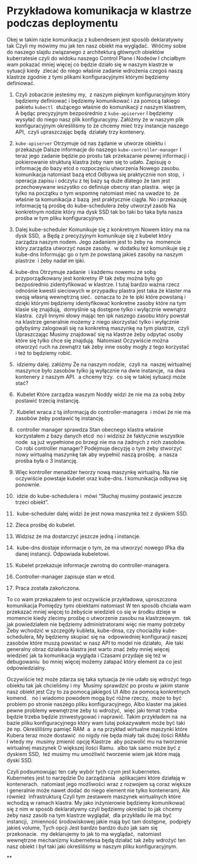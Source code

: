 # Przykładowa komunikacja w klastrze podczas deploymentu



Okej w takim razie komunikacja z kubendesem jest sposób deklaratywny tak Czyli my mówimy mu jak ten nasz obiekt ma wyglądać.  Wróćmy sobie do naszego slajdu związanego z architekturą głównych obiektów kuberratesie czyli do widoku naszego Control Plane i Nodeów I chciałbym wam pokazać mniej więcej co będzie działo się w naszym klastrze w sytuacji kiedy  zlecać do niego właśnie zadanie wdrożenia czegoś naszą klastrze zgodnie z tymi plikami konfiguracyjnymi którymi będziemy definiować.

  

1. Czyli zobaczcie jesteśmy my,  z naszym pięknym konfiguracyjnym który będziemy definiować i będziemy komunikować i za pomocą takiego pakietu `kubectl`  służącego właśnie do komunikacji z naszym klastrem,  A będąc precyzyjnym bezpośrednio z `kube-apiserver` I będziemy wysyłać do niego nasz plik konfiguracyjny. Załóżmy że w naszym plik konfiguracyjnym określiliśmy to że chcemy mieć trzy instancje naszego API,  czyli upraszczając będą  działały trzy kontenery. 
    
2. `kube-apiserver` Otrzymuje od nas żądanie w utworze obiektu i przekazuje Dalsze informacje do naszego `kube-controller-manager` I teraz jego zadanie będzie po prostu tak przekazanie pewnej informacji i pokierowanie strukturą klastra żeby nam się to udało. Zapisuję o informację do bazy etcd o rozpoczęciu utworzenia Nowego zasobu.  komunikacja natomiast bazą etcd Odbywa się praktycznie non stop,  i operacja zapisu i odczytu z tej bazy są duże dlatego że tam jest  przechowywane wszystko co definiuje obecny stan plastra.  więc ja tylko na początku o tym wspomnę natomiast mieć na uwadze to  że właśnie ta komunikacja z bazą  jest praktycznie ciągła. No i przekazuję informację tą prośbę do kube-schedulera żeby utworzył zasób Na konkretnym nodzie który ma dysk SSD tak bo taki bo taka była nasza prośba w tym pliku konfiguracyjnym. 
    
3. Dalej kube-scheduler Komunikuje się z konkretnym Nowem który ma na dysk SSD,  a Będą z precyzyjnym komunikuje się z kubelet który zarządza naszym nodem. Jego zadaniem jest to żeby na  momencie który zarządza utworzyć nasze zasoby.  w dodatku też komunikuje się z kube-dns Informując go o tym że powstaną jakieś zasoby na naszym plastrze  i żeby nadał im ipki. 
    
4. kube-dns Otrzymuje zadanie  i każdemu nowemu ze sobą przyporządkowany jest konkretny IP tak żeby można było go bezpośrednio zidentyfikować w klastrze. I tutaj bardzo ważna rzecz odnośnie kwestii sieciowych w przypadku plastra jest taka że klaster ma swoją własną wewnętrzną sieć.  oznacza to że te ipki które powstaną i dzięki którymi będziemy identyfikować konkretne zasoby które na tym klasie się znajdują,  domyślnie są dostępne tylko i wyłącznie wewnątrz klastra.  czyli Innymi słowy mając ten ipk naszego zasobu który powstał na klastrze generalnie możemy z niego skorzystać tylko i wyłącznie gdybyśmy zalogowali się na konkretną maszynkę na tym plastrze,  czyli Upraszczając Musimy znajdować się na klastrze żeby odpytać osoby które się tylko chce się znajdują.  Natomiast Oczywiście można otworzyć ruch na zewnątrz tak żeby inne osoby mogły z tego korzystać i też to będziemy robić. 
    
5.  idziemy dalej. załóżmy Że na naszym nodzie,  czyli na  naszej wirtualnej maszynce było zasobów tylko ją wyłącznie na dwie instancje,  na dwa  kontenery z naszym API.  a chcemy trzy.  co się w takiej sytuacji może stać?
    
6.  Kubelet Które zarządza waszym Noddy widzi że nie ma za sobą żeby postawić trzecią instancję. 
    
7.  Kubelet wraca z tą informacją do controller-managera  i mówi że nie ma zasobów żeby postawić tę instancję. 
    
8.  controller manager sprawdza Stan obecnego klastra właśnie korzystałem z bazy danych etcd  no i widzisz że faktycznie wszystkie node  są już wypełnione po brzegi nie ma na żadnych z nich zasobów.  Co robi controller manager? Podejmuje decyzję o tym żeby stworzyć nowy wirtualną maszynkę tak aby wypełnić naszą prośbę.  a nasza prośba była o 3 instancję. 
    
9. Więc kontroller menadżer tworzy nową maszynkę wirtualną. Na nie oczywiście powstaje kubelet oraz kube-dns. I komunikacja odbywa się ponownie.
    
10.  idzie do kube-schedulera i  mówi “Słuchaj musimy postawić jeszcze trzeci obiekt”.
    
11.  kube-scheduler dalej widzi że jest nowa maszynka też z dyskiem SSD. 
    
12. Zleca prośbę do kubelet.
    
13. Widzisz że ma dostarczyć jeszcze jedną i instancje.
    
14.  kube-dns dostaje informacje o tym, że ma utworzyć nowego IPka dla danej instancji. Odpowiada kubeletowi.
    
15. Kubelet przekazuje informacje zwrotną do controller-managera.
    
16. Controller-manager zapisuje stan w etcd. 
    
17. Praca została zakończona.
    

  

To co wam przekazałem to jest oczywiście przykładowa, uproszczona komunikacja Pomiędzy tymi obiektami natomiast W ten sposób chciała wam przekazać mniej więcej to żebyście wiedzieli co się w środku dzieje w momencie kiedy zlecimy prośbę o utworzenie zasobu na klastrzeowym.  tak jak powiedziałem nie będziemy administratorami więc nie mamy potrzeby Żeby wchodzić w szczegóły kubleta, kube-dnsa, czy chociażby kube-schedulera, My będziemy skupiać się na  odpowiedniej konfiguracji naszej zasobów które muszą powstać w nasz API to model nie działało,  Ale taki generalny obraz działania klastra jest warto znać żeby mniej więcej wiedzieć jak ta komunikacja wygląda i Czasami przydaje się też w debugowaniu  bo mniej więcej możemy załapać który element za co jest odpowiedzialny. 

  

Oczywiście też może zdarza się taka sytuacja że nie udało się wdrożyć tego obiektu tak jak chcieliśmy i my  Musimy sprawdzić po prostu w jakim stanie nasz obiekt jest Czy to za pomocą jakiegoś UI Albo za pomocą konkretnych komend.   no i wiadomo powodem mogą być różne rzeczy,  może to być problem po stronie naszego pliku konfiguracyjnego, Albo klaster ma jakieś pewne problemy wewnętrzne żeby to wdrożyć,  więc jaki temat trzeba będzie trzeba będzie zinwestygować i naprawić. Takim przykładem na  na bazie pliku konfiguracyjnego który wam tutaj pokazywałem może być taki że np. Określiliśmy pamięć RAM  a  a na przykład wirtualne maszynki które Kubera teraz może dostawić  no nigdy nie będa miały tak dużej ilości RAMu I wtedy my  musimy zmienić opcję Klastrze  aby pozwolić mu na tworzenie wirtualnej maszynek O większej ilości Ramu.  albo tak samo może być z dyskiem SSD,  też musimy mu umożliwić tworzenie wiem jak które mają dyski SSD. 

  

Czyli podsumowując ten cały wybór tych czym jest kubernetes.  Kubernetes jest to narzędzie Do zarządzania   aplikacjami które działają w kontenerach.  natomiast jego możliwości wraz z rozwojem są coraz większe i generalnie może nawet dodać do niego element nie tylko kontenerami, Ale również  infrastrukturą Czyli tym zestawem maszynek wirtualnych które wchodzą w ramach klastra. My jako inżynierowie będziemy komunikować się z nim w sposób deklaratywny czyli będziemy określać to jak chcemy żeby nasz zasób na tym klastrze wyglądał,  dla przykładu ile ma być instancji,  zmienność środowiskowej jakie mają być tam dostępne,  podpięty jakieś volume, Tych opcji Jest bardzo bardzo dużo jak sam się przekonacie.  my deklarujemy to jak to ma wyglądać,  natomiast wewnętrzne mechanizmy kubernetesa będą działać tak żeby wdrożyć ten nasz obiekt i był taki jaki określiliśmy w naszym pliku konfiguracyjnym.

**